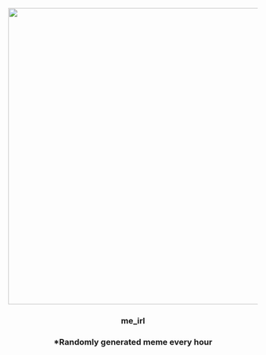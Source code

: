 <p align="center">
        <img src="https://i.redd.it/3xyil10txiq81.gif" width="600" height="600">
        </p>
        <h3 align="center">me_irl</h3>
        <h3 align="center">*Randomly generated meme every hour</h3>
    